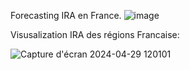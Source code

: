 Forecasting IRA en France.
![image](https://github.com/malikHouni/Analyse-IRA-France-2024/assets/3213597/6f42b502-b617-4307-84c6-2e6acb9dd801)


Visusalization IRA des régions Francaise:

![Capture d'écran 2024-04-29 120101](https://github.com/malikHouni/Analyse-IRA-France-2024/assets/3213597/1e5f7c54-42ac-42b3-bbc5-64466ef622c9)
